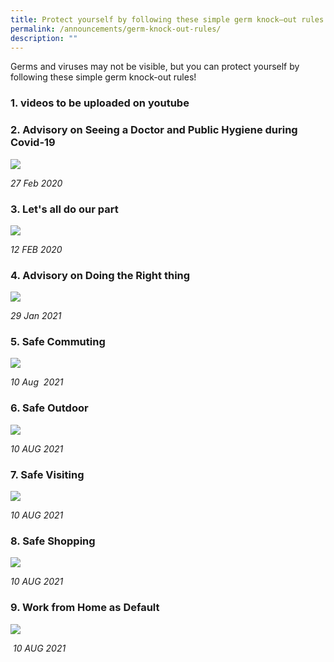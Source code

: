 ```yaml
---
title: Protect yourself by following these simple germ knock–out rules
permalink: /announcements/germ-knock-out-rules/
description: ""
---
```

Germs and viruses may not be visible, but you can protect yourself by following these simple germ knock-out rules!  

### 1\. videos to be uploaded on youtube

### 2\. Advisory on Seeing a Doctor and Public Hygiene during Covid-19

![](/images/Advisory%20on%20See%20a%20Doctor%20and%20Public%20hygiene_27Feb2020.jpg)

_27 Feb 2020_  
  

### 3\. Let's all do our part

![](/images/English_Lets%20all%20do%20our%20part_12Feb2020.jpg)

_12 FEB 2020_   

  

  

### 4\. Advisory on Doing the Right thing

![](/images/COVID-19%20Advisory_29Jan2021.jpg)

_29 Jan 2021_

  

  

### 5\. Safe Commuting

![](/images/EN_SafeCommuting_%2010Aug2021.jpg)

_10 Aug  2021_  

### 6\. Safe Outdoor

![](/images/EN_SafeOutdoors_10Aug2021.jpg)  

_10 AUG 2021_  

### 7\. Safe Visiting

![](/images/EN_SafeVisiting_10Aug2021.jpg)

_10 AUG 2021_  

### 8\. Safe Shopping

![](/images/EN_SafeShopping_10Aug2021.jpg)

_10 AUG 2021_  

### 9\. Work from Home as Default
![](/images/EN_WFH_10Aug2021.jpg)


 _10 AUG 2021_